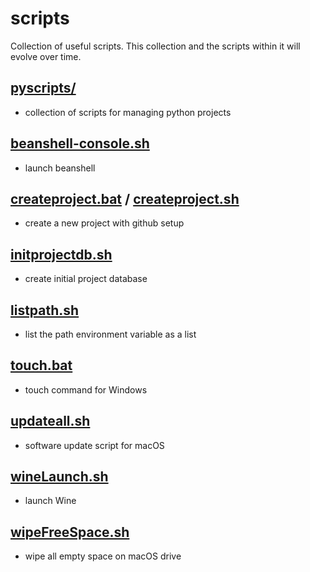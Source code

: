 # scripts

Collection of useful scripts. This collection and the scripts within it will evolve over time.

## [pyscripts/](https://github.com/ronin2k5/scripts/blob/master/pyscripts/)
- collection of scripts for managing python projects

## [beanshell-console.sh](https://github.com/ronin2k5/scripts/blob/master/beanshell-console.sh)
- launch beanshell

## [createproject.bat](https://github.com/ronin2k5/scripts/blob/master/createproject.bat) / [createproject.sh](https://github.com/ronin2k5/scripts/blob/master/createproject.sh)
- create a new project with github setup

## [initprojectdb.sh](https://github.com/ronin2k5/scripts/blob/master/initprojectdb.sh)
- create initial project database

## [listpath.sh](https://github.com/ronin2k5/scripts/blob/master/listpath.sh)
- list the path environment variable as a list

## [touch.bat](https://github.com/ronin2k5/scripts/blob/master/touch.bat)
- touch command for Windows

## [updateall.sh](https://github.com/ronin2k5/scripts/blob/master/updateall.sh)
- software update script for macOS

## [wineLaunch.sh](https://github.com/ronin2k5/scripts/blob/master/wineLaunch.sh)
- launch Wine

## [wipeFreeSpace.sh](https://github.com/ronin2k5/scripts/blob/master/wipeFreeSpace.sh)
- wipe all empty space on macOS drive
